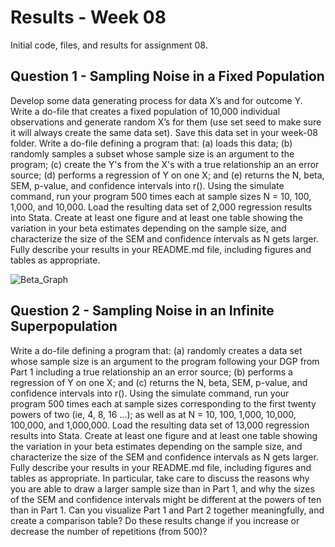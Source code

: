 # Results - Week 08
Initial code, files, and results for assignment 08.

## Question 1 - Sampling Noise in a Fixed Population
Develop some data generating process for data X’s and for outcome Y.
Write a do-file that creates a fixed population of 10,000 individual observations and generate random X’s for them (use set seed to make sure it will always create the same data set). Save this data set in your week-08 folder.
Write a do-file defining a program that: (a) loads this data; (b) randomly samples a subset whose sample size is an argument to the program; (c) create the Y's from the X's with a true relationship an an error source; (d) performs a regression of Y on one X; and (e) returns the N, beta, SEM, p-value, and confidence intervals into r().
Using the simulate command, run your program 500 times each at sample sizes N = 10, 100, 1,000, and 10,000. Load the resulting data set of 2,000 regression results into Stata.
Create at least one figure and at least one table showing the variation in your beta estimates depending on the sample size, and characterize the size of the SEM and confidence intervals as N gets larger.
Fully describe your results in your README.md file, including figures and tables as appropriate.

![Beta_Graph](q1_graph1.png) 

## Question 2 - Sampling Noise in an Infinite Superpopulation
Write a do-file defining a program that: (a) randomly creates a data set whose sample size is an argument to the program following your DGP from Part 1 including a true relationship an an error source; (b) performs a regression of Y on one X; and (c) returns the N, beta, SEM, p-value, and confidence intervals into r().
Using the simulate command, run your program 500 times each at sample sizes corresponding to the first twenty powers of two (ie, 4, 8, 16 ...); as well as at N = 10, 100, 1,000, 10,000, 100,000, and 1,000,000. Load the resulting data set of 13,000 regression results into Stata.
Create at least one figure and at least one table showing the variation in your beta estimates depending on the sample size, and characterize the size of the SEM and confidence intervals as N gets larger.
Fully describe your results in your README.md file, including figures and tables as appropriate.
In particular, take care to discuss the reasons why you are able to draw a larger sample size than in Part 1, and why the sizes of the SEM and confidence intervals might be different at the powers of ten than in Part 1. Can you visualize Part 1 and Part 2 together meaningfully, and create a comparison table?
Do these results change if you increase or decrease the number of repetitions (from 500)?
